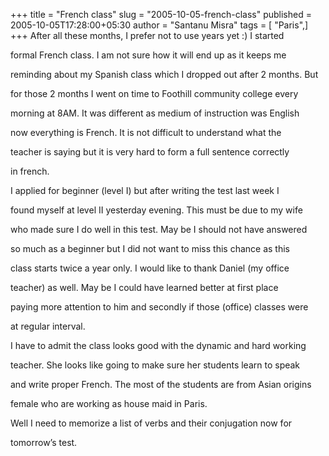 +++
title = "French class"
slug = "2005-10-05-french-class"
published = 2005-10-05T17:28:00+05:30
author = "Santanu Misra"
tags = [ "Paris",]
+++
After all these months, I prefer not to use years yet :) I started

formal French class. I am not sure how it will end up as it keeps me

reminding about my Spanish class which I dropped out after 2 months. But

for those 2 months I went on time to Foothill community college every

morning at 8AM. It was different as medium of instruction was English

now everything is French. It is not difficult to understand what the

teacher is saying but it is very hard to form a full sentence correctly

in french.



I applied for beginner (level I) but after writing the test last week I

found myself at level II yesterday evening. This must be due to my wife

who made sure I do well in this test. May be I should not have answered

so much as a beginner but I did not want to miss this chance as this

class starts twice a year only. I would like to thank Daniel (my office

teacher) as well. May be I could have learned better at first place

paying more attention to him and secondly if those (office) classes were

at regular interval.



I have to admit the class looks good with the dynamic and hard working

teacher. She looks like going to make sure her students learn to speak

and write proper French. The most of the students are from Asian origins

female who are working as house maid in Paris.



Well I need to memorize a list of verbs and their conjugation now for

tomorrow’s test.
